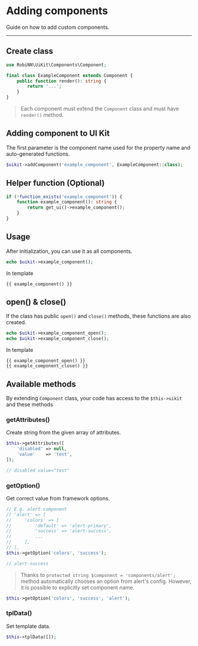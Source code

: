 # Adding components

Guide on how to add custom components.

---

## Create class

```php
use RobiNN\UiKit\Components\Component;

final class ExampleComponent extends Component {
    public function render(): string {
        return '...';
    }
}
```

> Each component must extend the `Component` class and must have `render()` method.

## Adding component to UI Kit

The first parameter is the component name used for the property name and auto-generated functions.

```php
$uikit->addComponent('example_component', ExampleComponent::class);
```

## Helper function (Optional)

```php
if (!function_exists('example_component')) {
    function example_component(): string {
        return get_ui()->example_component();
    }
}
```

## Usage

After initialization, you can use it as all components.

```php
echo $uikit->example_component();
```

In template

```twig
{{ example_component() }}
```

## open() & close()

If the class has public `open()` and `close()` methods, these functions are also created.

```php
echo $uikit->example_component_open();
echo $uikit->example_component_close();
```

In template

```twig
{{ example_component_open() }}
{{ example_component_close() }}
```

## Available methods

By extending `Component` class, your code has access to the `$this->uikit` and these methods

### getAttributes()

Create string from the given array of attributes.

```php
$this->getAttributes([
    'disabled' => null,
    'value'    => 'test',
]);

// disabled value="test"
```

### getOption()

Get correct value from framework options.

```php
// E.g. alert component
// 'alert' => [
//     'colors' => [
//         'default' => 'alert-primary',
//         'success' => 'alert-success',
//         ...
//     ],
// ],
$this->getOption('colors', 'success');

// alert-success
```

> Thanks to `protected string $component = 'components/alert';`
> method automatically chooses an option from alert's config.
> However, it is possible to explicitly set component name.

```php
$this->getOption('colors', 'success', 'alert');
```

### tplData()

Set template data.

```php
$this->tplData([]);
```
